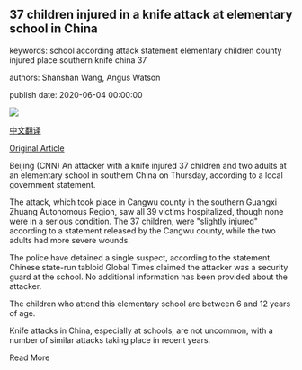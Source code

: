 ## 37 children injured in a knife attack at elementary school in China

keywords: school according attack statement elementary children county injured place southern knife china 37

authors: Shanshan Wang, Angus Watson

publish date: 2020-06-04 00:00:00

![](https://cdn.cnn.com/cnnnext/dam/assets/200604172509-20200604-china-guangxi-cangwu-county-map-02-super-tease.jpg)

[中文翻译](37%20children%20injured%20in%20a%20knife%20attack%20at%20elementary%20school%20in%20China_zh.md)

[Original Article](https://edition.cnn.com/2020/06/04/asia/china-elementary-school-stabbing-intl-hnk/index.html)

Beijing (CNN) An attacker with a knife injured 37 children and two adults at an elementary school in southern China on Thursday, according to a local government statement.

The attack, which took place in Cangwu county in the southern Guangxi Zhuang Autonomous Region, saw all 39 victims hospitalized, though none were in a serious condition. The 37 children, were "slightly injured" according to a statement released by the Cangwu county, while the two adults had more severe wounds.

The police have detained a single suspect, according to the statement. Chinese state-run tabloid Global Times claimed the attacker was a security guard at the school. No additional information has been provided about the attacker.

The children who attend this elementary school are between 6 and 12 years of age.

Knife attacks in China, especially at schools, are not uncommon, with a number of similar attacks taking place in recent years.

Read More
